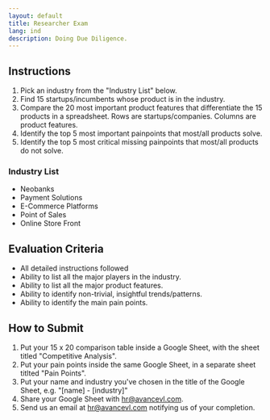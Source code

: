 ```yaml
---
layout: default
title: Researcher Exam
lang: ind
description: Doing Due Diligence.
---
```




## Instructions

1. Pick an industry from the "Industry List" below.
2. Find 15 startups/incumbents whose product is in the industry.
3. Compare the 20 most important product features that differentiate the 15 products in a spreadsheet. Rows are startups/companies. Columns are product features.
4. Identify the top 5 most important painpoints that most/all products solve.
5. Identify the top 5 most critical missing painpoints that most/all products do not solve.

### Industry List

* Neobanks
* Payment Solutions
* E-Commerce Platforms
* Point of Sales
* Online Store Front

## Evaluation Criteria

* All detailed instructions followed
* Ability to list all the major players in the industry.
* Ability to list all the major product features.
* Ability to identify non-trivial, insightful trends/patterns.
* Ability to identify the main pain points.

## How to Submit

1. Put your 15 x 20 comparison table inside a Google Sheet, with the sheet titled "Competitive Analysis".
2. Put your pain points inside the same Google Sheet, in a separate sheet titlted "Pain Points".
3. Put your name and industry you've chosen in the title of the Google Sheet, e.g. "[name] - [industry]"
4. Share your Google Sheet with hr@avancevl.com.
5. Send us an email at hr@avancevl.com notifying us of your completion.